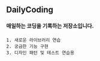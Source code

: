 ## DailyCoding
#### 매일하는 코딩을 기록하는 저장소입니다.

```
1. 새로운 라이브러리 연습  
2. 궁금한 기능 구현  
3. 디자인 패턴 및 테스트 연습용  
```
